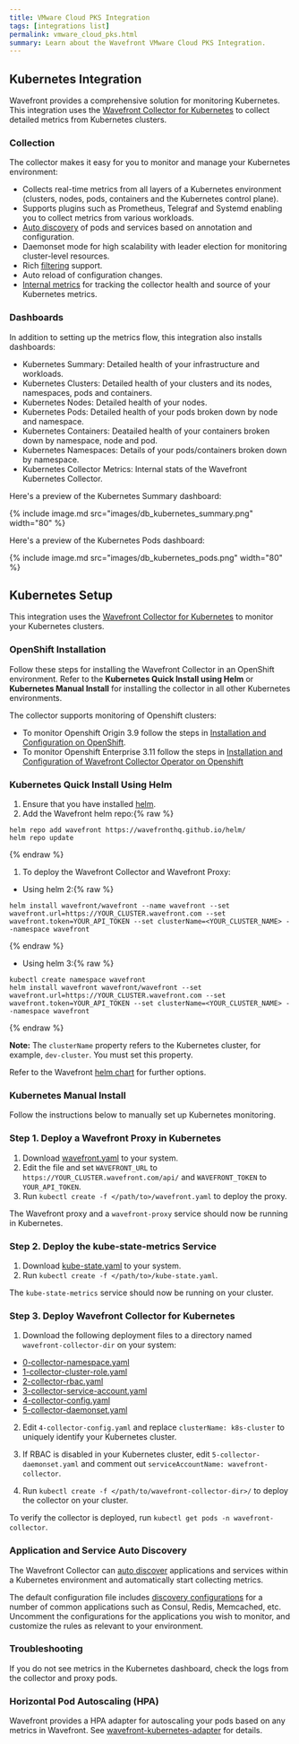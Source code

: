 ```yaml
---
title: VMware Cloud PKS Integration
tags: [integrations list]
permalink: vmware_cloud_pks.html
summary: Learn about the Wavefront VMware Cloud PKS Integration.
---
```

## Kubernetes Integration

Wavefront provides a comprehensive solution for monitoring Kubernetes. This integration uses the [Wavefront Collector for Kubernetes](https://github.com/wavefrontHQ/wavefront-kubernetes-collector) to collect detailed metrics from Kubernetes clusters.

### Collection
The collector makes it easy for you to monitor and manage your Kubernetes environment:

* Collects real-time metrics from all layers of a Kubernetes environment (clusters, nodes, pods, containers and the Kubernetes control plane).
* Supports plugins such as Prometheus, Telegraf and Systemd enabling you to collect metrics from various workloads.
* [Auto discovery](https://github.com/wavefrontHQ/wavefront-kubernetes-collector/blob/master/docs/discovery.md) of pods and services based on annotation and configuration.
* Daemonset mode for high scalability with leader election for monitoring cluster-level resources.
* Rich [filtering](https://github.com/wavefrontHQ/wavefront-kubernetes-collector/blob/master/docs/filtering.md) support.
* Auto reload of configuration changes.
* [Internal metrics](https://github.com/wavefrontHQ/wavefront-kubernetes-collector/blob/master/docs/metrics.md#collector-health-metrics) for tracking the collector health and source of your Kubernetes metrics.

### Dashboards

In addition to setting up the metrics flow, this integration also installs dashboards:

* Kubernetes Summary: Detailed health of your infrastructure and workloads.
* Kubernetes Clusters: Detailed health of your clusters and its nodes, namespaces, pods and containers.
* Kubernetes Nodes: Detailed health of your nodes.
* Kubernetes Pods: Detailed health of your pods broken down by node and namespace.
* Kubernetes Containers: Deatailed health of your containers broken down by namespace, node and pod.
* Kubernetes Namespaces: Details of your pods/containers broken down by namespace.
* Kubernetes Collector Metrics: Internal stats of the Wavefront Kubernetes Collector.

Here's a preview of the Kubernetes Summary dashboard:

{% include image.md src="images/db_kubernetes_summary.png" width="80" %}

Here's a preview of the Kubernetes Pods dashboard:

{% include image.md src="images/db_kubernetes_pods.png" width="80" %}

## Kubernetes Setup

This integration uses the [Wavefront Collector for Kubernetes](https://github.com/wavefrontHQ/wavefront-collector-for-kubernetes) to monitor your Kubernetes clusters.

### OpenShift Installation
Follow these steps for installing the Wavefront Collector in an OpenShift environment. Refer to the **Kubernetes Quick Install using Helm** or **Kubernetes Manual Install** for installing the collector in all other Kubernetes environments.

The collector supports monitoring of Openshift clusters:
  * To monitor Openshift Origin 3.9 follow the steps in [Installation and Configuration on OpenShift](https://github.com/wavefronthq/wavefront-kubernetes-collector/tree/master/docs/openshift.md).
  * To monitor Openshift Enterprise 3.11 follow the steps in [Installation and Configuration of Wavefront Collector Operator on Openshift](https://github.com/wavefronthq/wavefront-kubernetes-collector/tree/master/docs/openshift-operator.md)

### Kubernetes Quick Install Using Helm
1. Ensure that you have installed [helm](https://helm.sh/docs/intro/).
1. Add the Wavefront helm repo:{% raw %}
```
helm repo add wavefront https://wavefronthq.github.io/helm/
helm repo update
```
{% endraw %}
1. To deploy the Wavefront Collector and Wavefront Proxy:
  * Using helm 2:{% raw %}
```
helm install wavefront/wavefront --name wavefront --set wavefront.url=https://YOUR_CLUSTER.wavefront.com --set wavefront.token=YOUR_API_TOKEN --set clusterName=<YOUR_CLUSTER_NAME> --namespace wavefront
```
{% endraw %}
  * Using helm 3:{% raw %}
```
kubectl create namespace wavefront
helm install wavefront wavefront/wavefront --set wavefront.url=https://YOUR_CLUSTER.wavefront.com --set wavefront.token=YOUR_API_TOKEN --set clusterName=<YOUR_CLUSTER_NAME> --namespace wavefront
```
{% endraw %}

**Note:** The `clusterName` property refers to the Kubernetes cluster, for example, `dev-cluster`. You must set this property.

Refer to the Wavefront [helm chart](https://github.com/wavefrontHQ/helm/tree/master/wavefront) for further options.

### Kubernetes Manual Install
Follow the instructions below to manually set up Kubernetes monitoring.

### Step 1. Deploy a Wavefront Proxy in Kubernetes

1. Download [wavefront.yaml](https://raw.githubusercontent.com/wavefrontHQ/wavefront-kubernetes/master/wavefront-proxy/wavefront.yaml) to your system.
2. Edit the file and set `WAVEFRONT_URL` to `https://YOUR_CLUSTER.wavefront.com/api/` and `WAVEFRONT_TOKEN` to `YOUR_API_TOKEN`.
3. Run `kubectl create -f </path/to>/wavefront.yaml` to deploy the proxy.

The Wavefront proxy and a `wavefront-proxy` service should now be running in Kubernetes.

### Step 2. Deploy the kube-state-metrics Service
1. Download [kube-state.yaml](https://raw.githubusercontent.com/wavefrontHQ/wavefront-kubernetes/master/ksm-all-in-one/kube-state.yaml) to your system.
2. Run `kubectl create -f </path/to>/kube-state.yaml`.

The `kube-state-metrics` service should now be running on your cluster.

### Step 3. Deploy Wavefront Collector for Kubernetes

1. Download the following deployment files to a directory named `wavefront-collector-dir` on your system:
  * [0-collector-namespace.yaml](https://raw.githubusercontent.com/wavefrontHQ/wavefront-kubernetes-collector/master/deploy/kubernetes/0-collector-namespace.yaml)
  * [1-collector-cluster-role.yaml](https://raw.githubusercontent.com/wavefrontHQ/wavefront-kubernetes-collector/master/deploy/kubernetes/1-collector-cluster-role.yaml)
  * [2-collector-rbac.yaml](https://raw.githubusercontent.com/wavefrontHQ/wavefront-kubernetes-collector/master/deploy/kubernetes/2-collector-rbac.yaml)
  * [3-collector-service-account.yaml](https://raw.githubusercontent.com/wavefrontHQ/wavefront-kubernetes-collector/master/deploy/kubernetes/3-collector-service-account.yaml)
  * [4-collector-config.yaml](https://raw.githubusercontent.com/wavefrontHQ/wavefront-collector-for-kubernetes/master/deploy/kubernetes/4-collector-config.yaml)
  * [5-collector-daemonset.yaml](https://raw.githubusercontent.com/wavefrontHQ/wavefront-collector-for-kubernetes/master/deploy/kubernetes/5-collector-daemonset.yaml)

2. Edit `4-collector-config.yaml` and replace `clusterName: k8s-cluster` to uniquely identify your Kubernetes cluster.

3. If RBAC is disabled in your Kubernetes cluster, edit `5-collector-daemonset.yaml` and comment out `serviceAccountName: wavefront-collector`.

4. Run `kubectl create -f </path/to/wavefront-collector-dir>/` to deploy the collector on your cluster.

To verify the collector is deployed, run `kubectl get pods -n wavefront-collector`.

### Application and Service Auto Discovery
The Wavefront Collector can [auto discover](https://github.com/wavefrontHQ/wavefront-collector-for-kubernetes/blob/master/docs/discovery.md#rule-based-discovery) applications and services within a Kubernetes environment and automatically start collecting metrics.

The default configuration file includes [discovery configurations](https://github.com/wavefrontHQ/wavefront-collector-for-kubernetes/blob/d6a73808a32d72d9268e8c18204287f9515ad413/deploy/kubernetes/4-collector-config.yaml#L96) for a number of common applications such as Consul, Redis, Memcached, etc. Uncomment the configurations for the applications you wish to monitor, and customize the rules as relevant to your environment.

### Troubleshooting
If you do not see metrics in the Kubernetes dashboard, check the logs from the collector and proxy pods.

### Horizontal Pod Autoscaling (HPA)
Wavefront provides a HPA adapter for autoscaling your pods based on any metrics in Wavefront. See [wavefront-kubernetes-adapter](https://github.com/wavefrontHQ/wavefront-kubernetes-adapter) for details.

